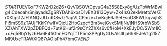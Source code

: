 $START$UEVGxF7KWZrD2dZ6+QvVQSOVtCpvuG4a35S8Exy8g/UzTbWrMBwIg4lCdeoah/SnjayadsZgSRYDAh6xosD1vEX31i13Qyw+Zk4IsG2ekMrettoVe/Zr0Xtqs12JFfANQvJUxdD8w/zYapVLCPmze+bvKqiE6JSetEsoO8FWLkqvajhSFi5mSS9zTAUjFKkKYwlfVQjcU2HbGzqcYBm3vejGvxSMfjNr/jNHS9rbWSbSXZ/AhTXW2pZDBFQd+7utK6Huf2r9sCY2ZhXs6v0fHoM+XkEJyDC/SWm1iC+qFq5BbjYIyz6Ha6F4fiGhnEQYqTfTP5m3PPgDyGUvAlsIILp6hSEJeV1g2l5ZMI9UxcTRAWXIQ87rAOIsPh47bmCV$END$